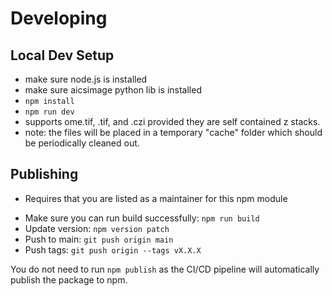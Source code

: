 # Developing

## Local Dev Setup

- make sure node.js is installed
- make sure aicsimage python lib is installed
- `npm install`
- `npm run dev`
- supports ome.tif, .tif, and .czi provided they are self contained z stacks.
- note: the files will be placed in a temporary "cache" folder which should be periodically cleaned out.

## Publishing

- Requires that you are listed as a maintainer for this npm module

* Make sure you can run build successfully: `npm run build`
* Update version: `npm version patch`
* Push to main: `git push origin main`
* Push tags: `git push origin --tags vX.X.X`

You do not need to run `npm publish` as the CI/CD pipeline will automatically publish the package to npm.
